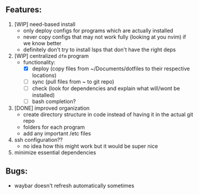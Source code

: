 ## Features:
1. [WIP] need-based install
    - only deploy configs for programs which are actually installed
    - never copy configs that may not work fully (looking at you nvim) if we know better
    - definitely don't try to install lsps that don't have the right deps
2. [WIP] centralized `dfm` program
    - functionality:
        - [x] deploy (copy files from ~/Documents/dotfiles to their respective locations)
        - [ ] sync (pull files from ~ to git repo)
        - [ ] check (look for dependencies and explain what will/wont be installed)
        - [ ] bash completion?
3. [DONE] improved organization
    - create directory structure in code instead of having it in the actual git repo
    - folders for each program
    - add any important /etc files
4. ssh configuration??
    - no idea how this might work but it would be super nice
5. minimize essential dependencies

## Bugs:
- waybar doesn't refresh automatically sometimes

